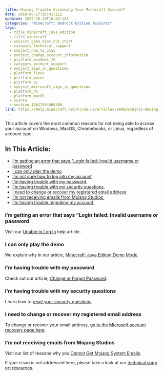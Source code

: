 ```yaml
---
title: Having Trouble Accessing Your Minecraft Account?
date: 2019-06-27T20:41:11Z
updated: 2023-10-20T16:48:13Z
categories: "Minecraft: Bedrock Edition Accounts"
tags:
  - title_minecraft_java_edition
  - title_minecraft
  - subject_game_does_not_start
  - category_technical_support
  - subject_how_to_play
  - subject_change_account_information
  - platform_windows_10
  - category_account_support
  - subject_sign_in_questions
  - platform_linux
  - platform_macos
  - platform_pc
  - subject_microsoft_sign_in_questions
  - platform_PC
  - platform_macOS
  - cuenta
  - section_12617594906509
link: https://help.minecraft.net/hc/en-us/articles/360029681732-Having-Trouble-Accessing-Your-Minecraft-Account-
---
```


This article covers the most common reasons for not being able to access your account on Windows, MacOS, Chromebooks, or Linux, regardless of account type. 

## In This Article:

- [I’m getting an error that says "Login failed: Invalid username or password](#im-getting-an-error-that-says-login-failed-invalid-username-or-password)
- [I can only play the demo](#i-can-only-play-the-demo)
- [I’m not sure how to log into my account](#h_01GB5XCRKK1KYSWX1QPT0JC39A)
- [I’m having trouble with my password ](#im-havingtroublewithmypassword)
- [I’m having trouble with my security questions ](#im-havingtroublewithmysecurityquestions)
- [I need to change or recover my registered email address ](#i-needtochangeorrecovermyregisteredemailaddress)
- [I’m not receiving emails from Mojang Studios ](#im-notreceivingemailsfrommojang-studios)
- [I’m having trouble migrating my account ](#h_01GB5XDRFWHRGHPY21EPQRKZX5)

### I’m getting an error that says "Login failed: Invalid username or password

Visit our [Unable to Log In](../Minecraft-Java-Edition-Accounts/Minecraft-Java-Edition-Login-Issues-FAQ.md#im-getting-an-error-that-says-login-failed-invalid-java-profile-name-or-password) help article.

### I can only play the demo

We explain why in our article, [Minecraft: Java Edition Demo Mode](../Minecraft-Java-Edition-Technical/Minecraft-Java-Edition-Demo-Mode.md). 

### I’m having trouble with my password 

Check out our article, [Change or Forgot Password](../Minecraft-Java-Edition-Accounts/Minecraft-Java-Edition-Login-Issues-FAQ.md#iforgot-my-password). 

### I’m having trouble with my security questions 

Learn how to [reset your security questions](../Minecraft-Java-Edition-Accounts/Minecraft-Java-Edition-Login-Issues-FAQ.md#im-havingtrouble-with-my-security-questions). 

### I need to change or recover my registered email address 

To change or recover your email address, [go to the Microsoft account recovery page here](https://support.xbox.com/en-US/help/account-profile/manage-account/lost-password-solution).

### I’m not receiving emails from Mojang Studios 

Visit our list of reasons why you [Cannot Get Mojang System Emails](https://help.minecraft.net/hc/en-us/articles/360034636412-Cannot-Get-Mojang-System-Emails). 

If your issue is not addressed here, please take a look at our [technical support resources](../Minecraft-Java-Edition-Technical/Minecraft-Java-Edition-Troubleshooting.md).
